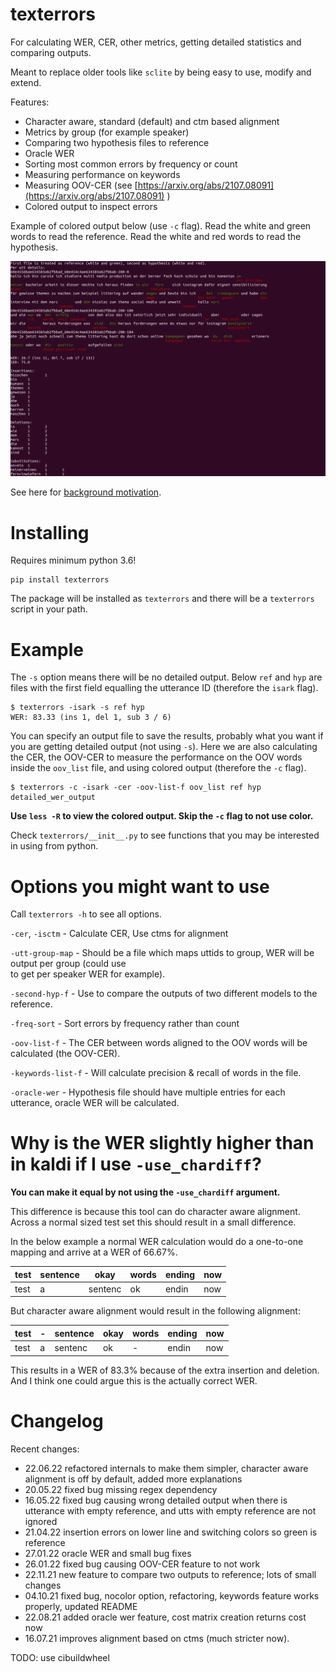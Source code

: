 
# texterrors  
  
For calculating WER, CER, other metrics, getting detailed statistics and comparing outputs. 

Meant to replace older tools like `sclite` by being easy to use, modify and extend.    
  
Features:
- Character aware, standard (default) and ctm based alignment
- Metrics by group (for example speaker)
- Comparing two hypothesis files to reference
- Oracle WER
- Sorting most common errors by frequency or count
- Measuring performance on keywords
- Measuring OOV-CER (see [https://arxiv.org/abs/2107.08091](https://arxiv.org/abs/2107.08091) )
- Colored output to inspect errors

Example of colored output below (use `-c` flag). Read the white and green words to read the reference. Read the white and red words to read the hypothesis.  

![Example](docs/images/texterrors_example.png)   

See here for [background motivation](https://ruabraun.github.io/jekyll/update/2020/11/27/On-word-error-rates.html).  


# Installing  
Requires minimum python 3.6!  
```
pip install texterrors
```
The package will be installed as `texterrors` and there will be a `texterrors` script in your path.  

# Example

The `-s` option means there will be no detailed output. Below `ref` and `hyp` are files with the first field equalling the utterance ID (therefore the `isark` flag).  
```
$ texterrors -isark -s ref hyp  
WER: 83.33 (ins 1, del 1, sub 3 / 6)  
```  
  
You can specify an output file to save the results, probably what you want if you are getting detailed output (not using `-s`). 
Here we are also calculating the CER, the OOV-CER to measure the performance on the OOV words inside the `oov_list` file, and using
colored output (therefore the `-c` flag).
```  
$ texterrors -c -isark -cer -oov-list-f oov_list ref hyp detailed_wer_output  
```  
**Use `less -R` to view the colored output. Skip the `-c` flag to not use color.**

Check `texterrors/__init__.py` to see functions that you may be interested in using from python. 

# Options you might want to use
Call `texterrors -h` to see all options.  
  
`-cer`, `-isctm` - Calculate CER, Use ctms for alignment

`-utt-group-map` - Should be a file which maps uttids to group, WER will be output per group (could use  
to get per speaker WER for example).  

`-second-hyp-f` - Use to compare the outputs of two different models to the reference.
  
`-freq-sort` - Sort errors by frequency rather than count
  
`-oov-list-f` - The CER between words aligned to the OOV words will be calculated (the OOV-CER).   
  
`-keywords-list-f` - Will calculate precision & recall of words in the file.

`-oracle-wer` - Hypothesis file should have multiple entries for each utterance, oracle WER will be calculated.
  
# Why is the WER slightly higher than in kaldi if I use `-use_chardiff`?
  
**You can make it equal by not using the `-use_chardiff` argument.**

This difference is because this tool can do character aware alignment. Across a normal sized test set this should result in a small difference.
  
In the below example a normal WER calculation would do a one-to-one mapping and arrive at a WER of 66.67\%.  
  
| test | sentence | okay    | words | ending | now |  
|------|----------|---------|-------|--------|-----|  
| test | a        | sentenc | ok    | endin  | now |  
  
But character aware alignment would result in the following alignment:  
  
| test | - | sentence | okay | words | ending | now |  
|------|---|----------|------|-------|--------|-----|  
| test | a | sentenc  | ok   | -     | endin  | now |  
  
This results in a WER of 83.3\% because of the extra insertion and deletion. And I think one could argue this is the actually correct WER.

# Changelog

Recent changes:  

- 22.06.22 refactored internals to make them simpler, character aware alignment is off by default, added more explanations
- 20.05.22 fixed bug missing regex dependency
- 16.05.22 fixed bug causing wrong detailed output when there is utterance with empty reference, and utts with empty reference are not ignored
- 21.04.22 insertion errors on lower line and switching colors so green is reference
- 27.01.22 oracle WER and small bug fixes
- 26.01.22 fixed bug causing OOV-CER feature to not work
- 22.11.21 new feature to compare two outputs to reference; lots of small changes 
- 04.10.21 fixed bug, nocolor option, refactoring, keywords feature works properly, updated README
- 22.08.21 added oracle wer feature, cost matrix creation returns cost now  
- 16.07.21 improves alignment based on ctms (much stricter now).  

TODO: use cibuildwheel

